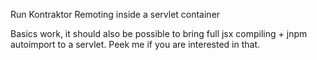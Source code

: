 Run Kontraktor Remoting inside a servlet container

Basics work, it should also be possible to bring full jsx compiling + jnpm autoimport to a servlet. 
Peek me if you are interested in that.